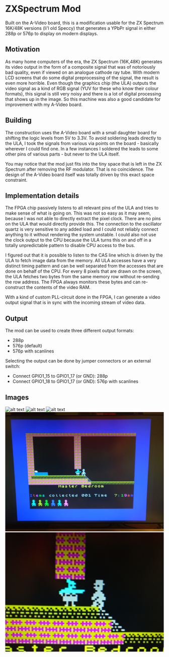 # ZXSpectrum Mod

Built on the A-Video board, this is a modification usable for the
ZX Spectrum 16K/48K versions (li'l old Speccy) that generates a
YPbPr signal in either 288p or 576p to display on modern displays.

## Motivation

As many home computers of the era, the ZX Spectrum (16K,48K) generates its
video output in the form of a composite signal that was of notoriously
bad quality, even if viewed on an analogue cathode ray tube. With 
modern LCD screens that do some digital preprocessing of the signal,
the result is even more horrible.
Even though the graphics chip (the ULA) outputs the video signal 
as a kind of RGB signal (YUV for these who know their colour formats), this
signal is still very noisy and there is a lot of digital processing
that shows up in the image. 
So this machine was also a good candidate for improvement with
my A-Video board. 

## Building

The construction uses the A-Video board with a small daughter board for shifting
the logic levels from 5V to 3.3V. 
To avoid soldering leads directly to the ULA, I took the
signals from various via points on the board - basically wherever I could
find one. In a few instances I soldered the leads to some other pins of 
various parts - but never to the ULA itself.

You may notice that the mod just fits into the tiny space that is
left in the ZX Spectrum after removing the RF modulator. That is no coincidence. 
The design of the A-Video board itself was totally driven by this exact space
constraint. 


## Implementation details

The FPGA chip passively listens to all relevant pins of the ULA and tries to make
sense of what is going on. 
This was not so easy as it may seem, because I was not able to directly extract the pixel
clock. There are no pins on the ULA that would directly provide this. The connection to the 
oscillator quartz is very sensitive to any added load and I could not reliably connect anything
to it without rendering the system unstable. I could also not use the clock output to the CPU 
because the ULA turns this on and off in a totally unpredictable pattern to disable CPU
access to the bus.

I figured out that it is possible to listen to the CAS line which is driven by the ULA to fetch
image data from the memory. All ULA accesses have a very distinct timing pattern and can be well
separated from the accesses that are done on behalf of the CPU. For every 8 pixels that are drawn
on the screen, the ULA fetches two bytes from the same memory row without re-sending the row
address. The FPGA always monitors these bytes and can re-construct the contents of the 
video RAM. 

With a kind of custom PLL-circuit done in the FPGA, I can generate a video output signal that
is in sync with the incoming stream of video data.


## Output

The mod can be used to create three different output formats:
* 288p
* 576p (default)
* 576p with scanlines

Selecting the output can be done by jumper connectors or an external switch:
* Connect GPIO1_15 to GPIO1_17 (or GND): 288p
* Connect GPIO1_18 to GPIO1_17 (or GND): 576p with scanlines

## Images
![alt text](doc/assembly.jpg "Overview over the whole system")
![alt text](doc/modboard.jpg "Installation of A-Video with daughter board")
![alt text](doc/connectors.jpg "Closed machine with YPbPr sockets")
![alt text](doc/game288p.jpg "288p video output on my TV")
![alt text](doc/closeup288p.jpg "Closeup of video output")
